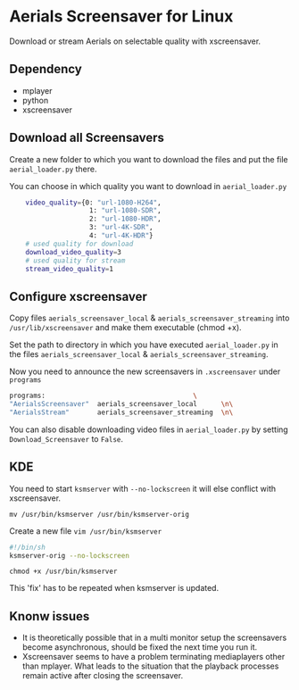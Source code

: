# Aerials Screensaver for Linux

Download or stream Aerials on selectable quality with xscreensaver. 

## Dependency
- mplayer
- python
- xscreensaver

## Download all Screensavers
Create a new folder to which you want to download the files and put the file `aerial_loader.py` there.

You can choose in which quality you want to download in `aerial_loader.py`
```sh
    video_quality={0: "url-1080-H264",
                    1: "url-1080-SDR",
                    2: "url-1080-HDR",
                    3: "url-4K-SDR",
                    4: "url-4K-HDR"}
    # used quality for download
    download_video_quality=3
    # used quality for stream
    stream_video_quality=1
```


## Configure xscreensaver
Copy files `aerials_screensaver_local` & `aerials_screensaver_streaming` into
`/usr/lib/xscreensaver` and make them executable (chmod +x). 


Set the path to directory in which you have executed `aerial_loader.py` in the files `aerials_screensaver_local` & `aerials_screensaver_streaming`.


Now you need to announce the new screensavers in `.xscreensaver` under `programs`
```sh
programs:                                     \
"AerialsScreensaver"  aerials_screensaver_local      \n\
"AerialsStream"       aerials_screensaver_streaming  \n\
```


You can also disable downloading video files in `aerial_loader.py` by setting `Download_Screensaver` to `False`.


## KDE
You need to start `ksmserver` with `--no-lockscreen`
it will else conflict with xscreensaver.

`mv /usr/bin/ksmserver /usr/bin/ksmserver-orig`

Create a new file `vim /usr/bin/ksmserver`
```sh
#!/bin/sh
ksmserver-orig --no-lockscreen
```

`chmod +x /usr/bin/ksmserver`

This 'fix' has to be repeated when ksmserver is updated.


## Knonw issues
- It is theoretically possible that in a multi monitor setup the screensavers become asynchronous, should be fixed the next time you run it.
- Xscreensaver seems to have a problem terminating mediaplayers other than mplayer. What leads to the situation that the playback processes remain active after closing the screensaver.
